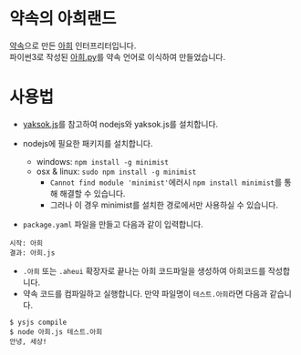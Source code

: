 # 약속의 아희랜드
[약속](http://yaksok.org)으로 만든 [아희](https://aheui.github.io/) 인터프리터입니다.
<br>파이썬3로 작성된 [아희.py](https://github.com/op06072/The-Promised-AheuiLand/blob/master/아희.py)를 약속 언어로 이식하여 만들었습니다.

# 사용법
* [yaksok.js](https://github.com/yaksok/yaksok.js)를 참고하여 nodejs와 yaksok.js를 설치합니다.

* nodejs에 필요한 패키지를 설치합니다.
  - windows: ```npm install -g minimist```
  - osx & linux: ```sudo npm install -g minimist```
    + ```Cannot find module 'minimist'```에러시 ```npm install minimist```를 통해 해결할 수 있습니다.
    + 그러나 이 경우 minimist를 설치한 경로에서만 사용하실 수 있습니다.

* ```package.yaml``` 파일을 만들고 다음과 같이 입력합니다.
```
시작: 아희
결과: 아희.js
```
* ```.아희``` 또는 ```.aheui``` 확장자로 끝나는 아희 코드파일을 생성하여 아희코드를 작성합니다.
* 약속 코드를 컴파일하고 실행합니다. 만약 파일명이 ```테스트.아희```라면 다음과 같습니다.
```
$ ysjs compile
$ node 아희.js 테스트.아희
안녕, 세상!
```